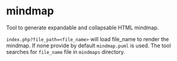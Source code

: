 # mindmap
Tool to generate expandable and collapsable HTML mindmap.

`index.php?file_path=<file_name>` will load file_name to render the mindmap. If none provide by default `mindmap.puml` is used. The tool searches for `file_name` file in `mindmaps` directory.

